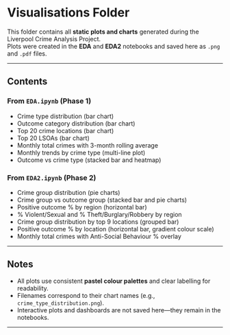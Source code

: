 # Visualisations Folder

This folder contains all **static plots and charts** generated during the Liverpool Crime Analysis Project.  
Plots were created in the **EDA** and **EDA2** notebooks and saved here as `.png` and `.pdf` files.

---

## Contents

### From `EDA.ipynb` (Phase 1)
- Crime type distribution (bar chart)
- Outcome category distribution (bar chart)
- Top 20 crime locations (bar chart)
- Top 20 LSOAs (bar chart)
- Monthly total crimes with 3-month rolling average
- Monthly trends by crime type (multi-line plot)
- Outcome vs crime type (stacked bar and heatmap)

### From `EDA2.ipynb` (Phase 2)
- Crime group distribution (pie charts)
- Crime group vs outcome group (stacked bar and pie charts)
- Positive outcome % by region (horizontal bar)
- % Violent/Sexual and % Theft/Burglary/Robbery by region
- Crime group distribution by top 9 locations (grouped bar)
- Positive outcome % by location (horizontal bar, gradient colour scale)
- Monthly total crimes with Anti-Social Behaviour % overlay

---

## Notes
- All plots use consistent **pastel colour palettes** and clear labelling for readability.  
- Filenames correspond to their chart names (e.g., `crime_type_distribution.png`).  
- Interactive plots and dashboards are not saved here—they remain in the notebooks.

---
